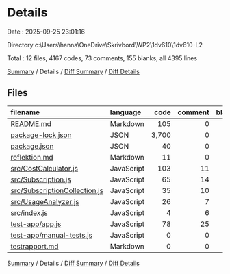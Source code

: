# Details

Date : 2025-09-25 23:01:16

Directory c:\\Users\\hanna\\OneDrive\\Skrivbord\\WP2\\1dv610\\1dv610-L2

Total : 12 files,  4167 codes, 73 comments, 155 blanks, all 4395 lines

[Summary](results.md) / Details / [Diff Summary](diff.md) / [Diff Details](diff-details.md)

## Files
| filename | language | code | comment | blank | total |
| :--- | :--- | ---: | ---: | ---: | ---: |
| [README.md](/README.md) | Markdown | 105 | 0 | 44 | 149 |
| [package-lock.json](/package-lock.json) | JSON | 3,700 | 0 | 1 | 3,701 |
| [package.json](/package.json) | JSON | 40 | 0 | 0 | 40 |
| [reflektion.md](/reflektion.md) | Markdown | 11 | 0 | 8 | 19 |
| [src/CostCalculator.js](/src/CostCalculator.js) | JavaScript | 103 | 11 | 30 | 144 |
| [src/Subscription.js](/src/Subscription.js) | JavaScript | 65 | 14 | 20 | 99 |
| [src/SubscriptionCollection.js](/src/SubscriptionCollection.js) | JavaScript | 35 | 10 | 10 | 55 |
| [src/UsageAnalyzer.js](/src/UsageAnalyzer.js) | JavaScript | 26 | 7 | 6 | 39 |
| [src/index.js](/src/index.js) | JavaScript | 4 | 6 | 1 | 11 |
| [test-app/app.js](/test-app/app.js) | JavaScript | 78 | 25 | 33 | 136 |
| [test-app/manual-tests.js](/test-app/manual-tests.js) | JavaScript | 0 | 0 | 1 | 1 |
| [testrapport.md](/testrapport.md) | Markdown | 0 | 0 | 1 | 1 |

[Summary](results.md) / Details / [Diff Summary](diff.md) / [Diff Details](diff-details.md)